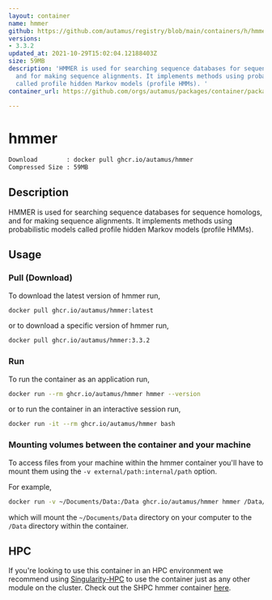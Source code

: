 ```yaml
---
layout: container
name: hmmer
github: https://github.com/autamus/registry/blob/main/containers/h/hmmer/spack.yaml
versions:
- 3.3.2
updated_at: 2021-10-29T15:02:04.12188403Z
size: 59MB
description: 'HMMER is used for searching sequence databases for sequence homologs,
  and for making sequence alignments. It implements methods using probabilistic models
  called profile hidden Markov models (profile HMMs). '
container_url: https://github.com/orgs/autamus/packages/container/package/hmmer

---
```

# hmmer
```bash 
Download        : docker pull ghcr.io/autamus/hmmer
Compressed Size : 59MB
```

## Description
HMMER is used for searching sequence databases for sequence homologs, and for making sequence alignments. It implements methods using probabilistic models called profile hidden Markov models (profile HMMs). 

## Usage
### Pull (Download)
To download the latest version of hmmer run,

```bash
docker pull ghcr.io/autamus/hmmer:latest
```

or to download a specific version of hmmer run,

```bash
docker pull ghcr.io/autamus/hmmer:3.3.2
```
### Run
To run the container as an application run,
```bash
docker run --rm ghcr.io/autamus/hmmer hmmer --version
```

or to run the container in an interactive session run,
```bash
docker run -it --rm ghcr.io/autamus/hmmer bash
```

### Mounting volumes between the container and your machine
To access files from your machine within the hmmer container you'll have to mount them using the `-v external/path:internal/path` option.

For example,
```bash
docker run -v ~/Documents/Data:/Data ghcr.io/autamus/hmmer hmmer /Data/myData.csv
```
which will mount the `~/Documents/Data` directory on your computer to the `/Data` directory within the container.

## HPC
If you're looking to use this container in an HPC environment we recommend using [Singularity-HPC](https://singularity-hpc.readthedocs.io) to use the container just as any other module on the cluster. Check out the SHPC hmmer container [here](https://singularityhub.github.io/singularity-hpc/r/ghcr.io-autamus-hmmer/).